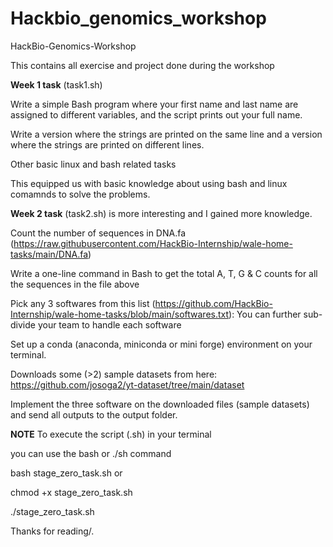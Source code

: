 # Hackbio_genomics_workshop

HackBio-Genomics-Workshop

This contains all exercise and project done during the workshop

**Week 1 task** (task1.sh)

Write a simple Bash program where your first name and last name are assigned to different variables,  and the script prints out your full name.

Write a version where the strings are printed on the same line and a version where the strings are printed on different lines.

Other basic linux and bash related tasks 

This equipped us with basic knowledge about using bash and linux comamnds to solve the problems.

**Week 2 task** (task2.sh) is more interesting and I gained more knowledge.

Count the number of sequences in DNA.fa (https://raw.githubusercontent.com/HackBio-Internship/wale-home-tasks/main/DNA.fa)

Write a one-line command in Bash to get the total A, T, G & C counts for all the sequences in the file above

Pick any 3 softwares from this list (https://github.com/HackBio-Internship/wale-home-tasks/blob/main/softwares.txt): You can further sub-divide your team to handle each software

Set up a conda (anaconda, miniconda or mini forge) environment on your terminal.

Downloads some (>2) sample datasets from here: https://github.com/josoga2/yt-dataset/tree/main/dataset

Implement the three software on the downloaded files (sample datasets) and send all outputs to the output folder.

**NOTE**
To execute the script (.sh) in your terminal 

you can use the bash or ./sh command

bash stage_zero_task.sh
or

chmod +x stage_zero_task.sh

./stage_zero_task.sh


Thanks for reading/.
